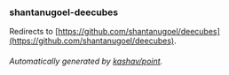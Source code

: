 ### shantanugoel-deecubes

Redirects to [https://github.com/shantanugoel/deecubes](https://github.com/shantanugoel/deecubes).

###### Automatically generated by [kashav/point](https://github.com/kashav/point).
